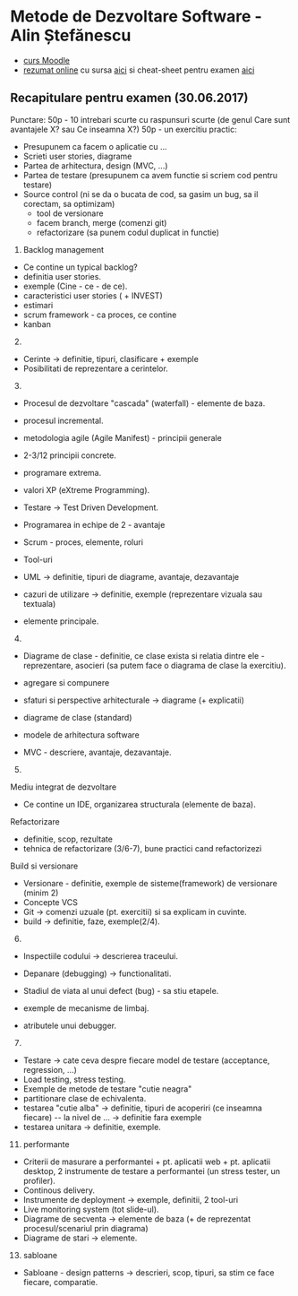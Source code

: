 # Metode de Dezvoltare Software - Alin Ștefănescu

- [curs Moodle](http://moodle.fmi.unibuc.ro/course/view.php?id=486)
- [rezumat online](http://vladionescu.me/mds.html) cu sursa [aici](https://github.com/Vlaaaaaaad/FMI-public-materials/tree/master/MetodeDeDezvoltareSoftware) si cheat-sheet pentru examen [aici](https://github.com/Vlaaaaaaad/FMI-public-materials/blob/master/MetodeDeDezvoltareSoftware/MDS.pdf)


## Recapitulare pentru examen (30.06.2017)

Punctare:
50p - 10 intrebari scurte cu raspunsuri scurte (de genul Care sunt avantajele X? sau Ce inseamna X?)
50p - un exercitiu practic:
  - Presupunem ca facem o aplicatie cu ...
  - Scrieti user stories, diagrame
  - Partea de arhitectura, design (MVC, ...)
  - Partea de testare (presupunem ca avem functie si scriem cod pentru testare)
  - Source control (ni se da o bucata de cod, sa gasim un bug, sa il corectam, sa optimizam)
    - tool de versionare
    - facem branch, merge (comenzi git)
    - refactorizare (sa punem codul duplicat in functie)

1. Backlog management
  - Ce contine un typical backlog?
  - definitia user stories.
  - exemple (Cine - ce - de ce).
  - caracteristici user stories ( + INVEST)
  - estimari
  - scrum framework - ca proces, ce contine
  - kanban

2.
  - Cerinte -> definitie, tipuri, clasificare + exemple
  - Posibilitati de reprezentare a cerintelor.

3.
  - Procesul de dezvoltare "cascada" (waterfall) - elemente de baza.
  - procesul incremental.
  - metodologia agile (Agile Manifest) - principii generale
  - 2-3/12 principii concrete.
  - programare extrema.
  - valori XP (eXtreme Programming).

  - Testare -> Test Driven Development.
  - Programarea in echipe de 2 - avantaje
  - Scrum - proces, elemente, roluri
  - Tool-uri

  - UML -> definitie, tipuri de diagrame, avantaje, dezavantaje
  - cazuri de utilizare -> definitie, exemple (reprezentare vizuala sau textuala)
  - elemente principale.

4.
  - Diagrame de clase - definitie, ce clase exista si relatia dintre ele
                      - reprezentare, asocieri (sa putem face o diagrama de clase la exercitiu).
  - agregare si compunere

  - sfaturi si perspective arhitecturale -> diagrame (+ explicatii)
  - diagrame de clase (standard)

  - modele de arhitectura software
  - MVC - descriere, avantaje, dezavantaje.

5.
  Mediu integrat de dezvoltare

  - Ce contine un IDE, organizarea structurala (elemente de baza).

  Refactorizare
  - definitie, scop, rezultate
  - tehnica de refactorizare (3/6-7), bune practici cand refactorizezi

  Build si versionare
  - Versionare - definitie, exemple de sisteme(framework) de versionare (minim 2)
  - Concepte VCS
  - Git -> comenzi uzuale (pt. exercitii) si sa explicam in cuvinte.
  - build -> definitie, faze, exemple(2/4).

6.
  - Inspectiile codului -> descrierea traceului.
  - Depanare (debugging) -> functionalitati.

  - Stadiul de viata al unui defect (bug) - sa stiu etapele.
  - exemple de mecanisme de limbaj.
  - atributele unui debugger.

7.
  - Testare -> cate ceva despre fiecare model de testare (acceptance, regression, ...)
  - Load testing, stress testing.
  - Exemple de metode de testare "cutie neagra"
  - partitionare clase de echivalenta.
  - testarea "cutie alba" -> definitie, tipuri de acoperiri (ce inseamna fiecare)
                                         \-- la nivel de ... -> definitie fara exemple
  - testarea unitara -> definitie, exemple.

11. performante
  - Criterii de masurare a performantei + pt. aplicatii web + pt. aplicatii desktop,
      2 instrumente de testare a performantei (un stress tester, un profiler).
  - Continous delivery.
  - Instrumente de deployment -> exemple, definitii, 2 tool-uri
  - Live monitoring system (tot slide-ul).
  - Diagrame de secventa -> elemente de baza (+ de reprezentat procesul/scenariul prin diagrama)
  - Diagrame de stari -> elemente.

13. sabloane
  - Sabloane - design patterns -> descrieri, scop, tipuri, sa stim ce face fiecare, comparatie.

